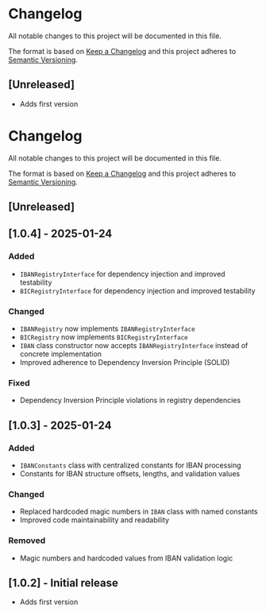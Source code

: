 # Changelog

All notable changes to this project will be documented in this file.

The format is based on [Keep a Changelog](http://keepachangelog.com/)
and this project adheres to [Semantic Versioning](http://semver.org/).

## [Unreleased]

-   Adds first version

# Changelog

All notable changes to this project will be documented in this file.

The format is based on [Keep a Changelog](http://keepachangelog.com/)
and this project adheres to [Semantic Versioning](http://semver.org/).

## [Unreleased]

## [1.0.4] - 2025-01-24

### Added

-   `IBANRegistryInterface` for dependency injection and improved testability
-   `BICRegistryInterface` for dependency injection and improved testability

### Changed

-   `IBANRegistry` now implements `IBANRegistryInterface`
-   `BICRegistry` now implements `BICRegistryInterface`
-   `IBAN` class constructor now accepts `IBANRegistryInterface` instead of concrete implementation
-   Improved adherence to Dependency Inversion Principle (SOLID)

### Fixed

-   Dependency Inversion Principle violations in registry dependencies

## [1.0.3] - 2025-01-24

### Added

-   `IBANConstants` class with centralized constants for IBAN processing
-   Constants for IBAN structure offsets, lengths, and validation values

### Changed

-   Replaced hardcoded magic numbers in `IBAN` class with named constants
-   Improved code maintainability and readability

### Removed

-   Magic numbers and hardcoded values from IBAN validation logic

## [1.0.2] - Initial release

-   Adds first version
